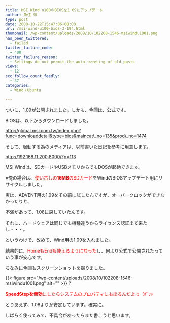 ```yaml
---
title: MSI Wind u100のBIOSを1.09にアップデート
author: 魚住 惇
type: post
date: 2008-10-22T15:47:06+00:00
url: /msi-wind-u100-bios-3-194.html
thumbnail: /wp-content/uploads/2008/10/102208-1546-msiwindu1001.png
has_been_twittered:
  - failed
twitter_failure_code:
  - 400
twitter_failure_reason:
  - Settings do not permit the auto-tweeting of old posts
views:
  - 12
scc_follow_count_feedly:
  - 37
categories:
  - Wind＋Ubuntu

---
```

ついに、1.09が公開されました。しかも、今回は、公式です。

<!--more-->

BIOSは、以下からダウンロードしました。

http://global.msi.com.tw/index.php?func=downloaddetail&type=bios&maincat\_no=135&prod\_no=1474

そして、起動する為のメディアは、以前書いた日記を参考に用意します。

<a rel="nofollow" href="http://192.168.11.200:8000/?p=113">http://192.168.11.200:8000/?p=113</a>

MSI Windは、SDカードやUSBメモリからでもDOSが起動できます。

※俺の場合は、<span style="color: red;">使い古しの<b>16MB</b>のSDカード</span>をWindのBIOSアップデート用にリサイクルしました。

実は、ADVENT用の1.09をその前に試したんですが、オーバークロックができなかったりと、

不満があって、1.08に戻していたんです。

それに、ハードウェアは同じでも機種違うからライセンス認証出て来たし・・・。

というわけで、改めて、Wind用の1.09を入れました。

結果的に、<span style="color: red;">HomeもEndも使えるようになった</span>し、何より公式で公開されたっていう事が安心です。

ちなみに今回もスクリーンショットを撮りました。

{{< figure src="/wp-content/uploads/2008/10/102208-1546-msiwindu1001.png" alt="" >}} ?

<span style="color: red;"><b>SpeedStepを無効</b>にしたらシステムのプロパティにも出るんだよっ（ﾎﾞｿｯ</span>

とりあえず、1.08よりか安定しています。確実に。

しばらく使ってみて、不具合があったらまた書こうと思います。